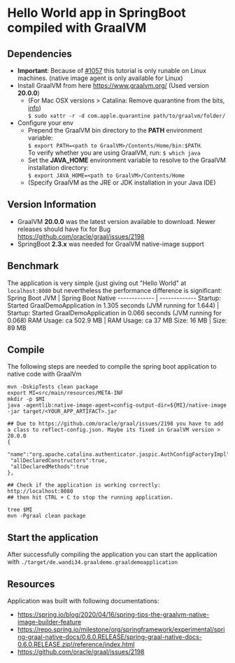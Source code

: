 # Hello World app in SpringBoot compiled with GraalVM

## Dependencies
* **Important**: Because of [#1057](https://github.com/oracle/graal/issues/1057) this tutorial is only runable on Linux machines. (native image agent is only available for Linux) 
* Install GraalVM from here https://www.graalvm.org/ (Used version **20.0.0**)
    * (For Mac OSX versions > Catalina: Remove quarantine from the bits, [info](https://github.com/graalvm/graalvm-ce-builds/releases/tag/vm-21.0.0.2))  
    `$ sudo xattr -r -d com.apple.quarantine path/to/graalvm/folder/`
* Configure your env 
	* Prepend the GraalVM bin directory to the **PATH** environment variable:  
	  `$ export PATH=<path to GraalVM>/Contents/Home/bin:$PATH`.  
	   To verify whether you are using GraalVM, run: `$ which java`
	* Set the **JAVA_HOME** environment variable to resolve to the GraalVM installation directory:  
	 `$ export JAVA_HOME=<path to GraalVM>/Contents/Home`
	* (Specify GraalVM as the JRE or JDK installation in your Java IDE) 

## Version Information
* GraalVM **20.0.0** was the latest version available to download. Newer releases should have fix for Bug https://github.com/oracle/graal/issues/2198
* SpringBoot **2.3.x** was needed for GraalVM native-image support

## Benchmark
The application is very simple (just giving out "Hello World" at `localhost:8080` but nevertheless the performance difference is significant:
Spring Boot JVM  | Spring Boot Native
------------- | -------------
Startup: Started GraalDemoApplication in 1.305 seconds (JVM running for 1.644)  | Startup: Started GraalDemoApplication in 0.066 seconds (JVM running for 0.068)
RAM Usage: ca 502.9 MB  | RAM Usage: ca 37 MB
Size: 16 MB | Size: 89 MB


## Compile
The following steps are needed to compile the spring boot application to native code with GraalVm

```
mvn -DskipTests clean package
export MI=src/main/resources/META-INF
mkdir -p $MI 
java -agentlib:native-image-agent=config-output-dir=${MI}/native-image -jar target/<YOUR_APP_ARTIFACT>.jar

## Due to https://github.com/oracle/graal/issues/2198 you have to add a class to reflect-config.json. Maybe its fixed in GraalVM version > 20.0.0
{
 "name":"org.apache.catalina.authenticator.jaspic.AuthConfigFactoryImpl",
 "allDeclaredConstructors":true,
 "allDeclaredMethods":true
},

## Check if the application is working correctly: http://localhost:8080
## then hit CTRL + C to stop the running application.

tree $MI
mvn -Pgraal clean package
```

## Start the application
After successfully compiling the application you can start the application with
`./target/de.wandi34.graaldemo.graaldemoapplication`
## Resources
Application was built with following documentations:
* https://spring.io/blog/2020/04/16/spring-tips-the-graalvm-native-image-builder-feature
* https://repo.spring.io/milestone/org/springframework/experimental/spring-graal-native-docs/0.6.0.RELEASE/spring-graal-native-docs-0.6.0.RELEASE.zip!/reference/index.html
* https://github.com/oracle/graal/issues/2198
